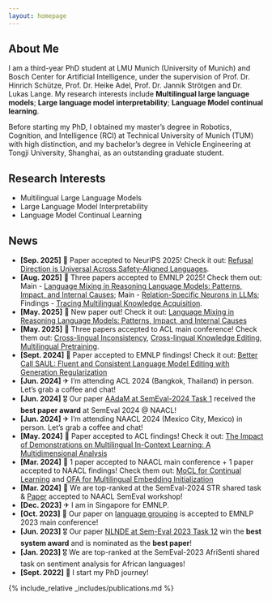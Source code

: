```yaml
---
layout: homepage
---
```


## About Me

I am a third-year PhD student at LMU Munich (University of Munich) and Bosch Center for Artificial Intelligence, under the supervision of Prof. Dr. Hinrich Schütze, Prof. Dr. Heike Adel, Prof. Dr. Jannik Strötgen and Dr. Lukas Lange. My research interests include **Multilingual large language models**; **Large language model interpretability**; **Language Model continual learning**.

Before starting my PhD, I obtained my master’s degree in Robotics, Cognition, and Intelligence (RCI) at Technical University of Munich (TUM) with high distinction, and my bachelor’s degree in Vehicle Engineering at Tongji University, Shanghai, as an outstanding graduate student.

## Research Interests

- Multilingual Large Language Models
- Large Language Model Interpretability
- Language Model Continual Learning

## News
- **[Sep. 2025]** 🎉 Paper accepted to NeurIPS 2025!  Check it out: [Refusal Direction is Universal Across Safety-Aligned Languages](https://arxiv.org/abs/2505.17306).
- **[Aug. 2025]** 🎉 Three papers accepted to EMNLP 2025!  Check them out: Main - [Language Mixing in Reasoning Language Models: Patterns, Impact, and Internal Causes](https://arxiv.org/abs/2505.14815); Main - [Relation-Specific Neurons in LLMs](https://arxiv.org/abs/2502.17355); Findings - [Tracing Multilingual Knowledge Acquisition](https://arxiv.org/abs/2505.14824).
- **[May. 2025]** 📜 New paper out! Check it out: [Language Mixing in Reasoning Language Models: Patterns, Impact, and Internal Causes](https://arxiv.org/abs/2505.14815)
- **[May. 2025]** 🎉 Three papers accepted to ACL main conference! Check them out: [Cross-lingual Inconsistency](https://arxiv.org/abs/2504.04264), [Cross-lingual Knowledge Editing](https://arxiv.org/abs/2406.17764), [Multilingual Pretraining](https://arxiv.org/abs/2409.18199).
- **[Sept. 2024]** 🎉 Paper accepted to EMNLP findings! Check it out: [Better Call SAUL: Fluent and Consistent Language Model Editing with Generation Regularization](https://aclanthology.org/2024.findings-emnlp.469/)
- **[Jun. 2024]** ✈ I’m attending ACL 2024 (Bangkok, Thailand) in person. Let’s grab a coffee and chat!
- **[Jun. 2024]** 🎖 Our paper [AAdaM at SemEval-2024 Task 1](https://arxiv.org/abs/2404.01490) received the **best paper award** at SemEval 2024 @ NAACL!
- **[Jun. 2024]** ✈ I’m attending NAACL 2024 (Mexico City, Mexico) in person. Let’s grab a coffee and chat!
- **[May. 2024]** 🎉 Paper accepted to ACL findings! Check it out: [The Impact of Demonstrations on Multilingual In-Context Learning: A Multidimensional Analysis](https://arxiv.org/abs/2402.12976)
- **[Mar. 2024]** 🎉 1 paper accepted to NAACL main conference + 1 paper accepted to NAACL findings! Check them out: [MoCL for Continual Learning](https://arxiv.org/abs/2404.00790) and [OFA for Multilingual Embedding Initialization](https://arxiv.org/abs/2311.08849)
- **[Mar. 2024]** 🎉 We are top-ranked at the SemEval-2024 STR shared task & [Paper](https://arxiv.org/abs/2404.01490) accepted to NAACL SemEval workshop!
- **[Dec. 2023]** ✈ I am in Singapore for EMNLP.
- **[Oct. 2023]** 🎉 Our paper on [language grouping](https://aclanthology.org/2023.emnlp-main.282/) is accepted to EMNLP 2023 main conference!
- **[Jun. 2023]** 🎖 Our paper [NLNDE at Sem-Eval 2023 Task 12](https://aclanthology.org/2023.semeval-1.68/) win the **best system award** and is nominated as the **best paper**!
- **[Jan. 2023]** 🎖 We are top-ranked at the SemEval-2023 AfriSenti shared task on sentiment analysis for African languages!
- **[Sept. 2022]** 📍 I start my PhD journey!

{% include_relative _includes/publications.md %}
